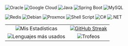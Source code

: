 ![Oracle](https://img.shields.io/badge/Oracle-F80000?style=for-the-badge&logo=oracle&logoColor=white)
![Google Cloud](https://img.shields.io/badge/Google_Cloud-4285F4?style=for-the-badge&logo=google-cloud&logoColor=white)
![Java](https://img.shields.io/badge/Java-ED8B00?style=for-the-badge&logo=java&logoColor=white)
![Spring Boot](https://img.shields.io/badge/Spring_Boot-6DB33F?style=for-the-badge&logo=spring-boot&logoColor=white)
![MySQL](https://img.shields.io/badge/MySQL-4479A1?style=for-the-badge&logo=mysql&logoColor=white)

![Redis](https://img.shields.io/badge/Redis-DC382D?style=for-the-badge&logo=redis&logoColor=white)
![Debian](https://img.shields.io/badge/Debian-A81D33?style=for-the-badge&logo=debian&logoColor=white)
![Proxmox](https://img.shields.io/badge/Proxmox-E57000?style=for-the-badge&logo=proxmox&logoColor=white)
![Shell Script](https://img.shields.io/badge/Shell_Script-4EAA25?style=for-the-badge&logo=gnu-bash&logoColor=white)
![C#](https://img.shields.io/badge/C%23-512BD4?style=for-the-badge&logo=c-sharp&logoColor=white)
![.NET](https://img.shields.io/badge/.NET-512BD4?style=for-the-badge&logo=dotnet&logoColor=white)

| | |
|:---:|:---:|
| ![Mis Estadísticas](https://github-readme-stats.vercel.app/api?username=federkone&show_icons=true&hide_border=true&bg_color=161616&theme=dark) | [![GitHub Streak](https://streak-stats.demolab.com?user=Federkone&theme=dark&hide_border=true&mode=weekly&background=161616&hide_total_contributions=true)](https://git.io/streak-stats)  |
| ![Lenguajes más usados](https://github-readme-stats.vercel.app/api/top-langs/?username=federkone&layout=compact&hide_border=true&bg_color=161616&theme=dark)|![Trofeos](https://github-profile-trophy.vercel.app/api?username=federkone&theme=onestar&no-bg=aflse&no-frame=true&column=2&row=1&margin-w=40) |

